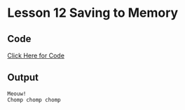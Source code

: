 # Lesson 12 Saving to Memory

## Code
[Click Here for Code](https://github.com/yclim95/Java-Design-Pattern-And-Architecture/tree/master/Lessons/Lesson%2013%20Factory%20Pattern/src)

## Output 
```
Meouw!
Chomp chomp chomp

```